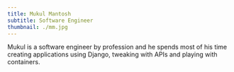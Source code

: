 ```yaml
---
title: Mukul Mantosh
subtitle: Software Engineer
thumbnail: ./mm.jpg
---
```


Mukul is a software engineer by profession and he spends most of his time creating applications using Django, tweaking with APIs and playing with containers. 